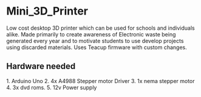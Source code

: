# Mini_3D_Printer
Low cost desktop 3D printer which can be used for schools and individuals alike.
Made primarily to create awareness of Electronic waste being generated every year and to motivate students to use develop projects using discarded materials.
Uses Teacup firmware with custom changes.

<h2>Hardware needed</h2>
1. Arduino Uno
2. 4x A4988 Stepper motor Driver
3. 1x nema stepper motor
4. 3x dvd roms.
5. 12v Power supply
